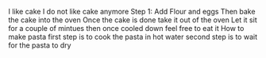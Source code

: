 I like cake
I do not like cake anymore
Step 1: Add Flour and eggs
Then bake the cake into the oven
Once the cake is done take it out of the oven
Let it sit for a couple of mintues
then once cooled down feel free to eat it
How to make pasta
first step is to cook the pasta in hot water
second step is to wait for the pasta to dry
